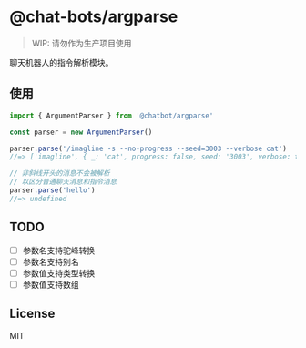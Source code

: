 # @chat-bots/argparse

> WIP: 请勿作为生产项目使用

聊天机器人的指令解析模块。

## 使用

```ts
import { ArgumentParser } from '@chatbot/argparse'

const parser = new ArgumentParser()

parser.parse('/imagline -s --no-progress --seed=3003 --verbose cat')
//=> ['imagline', { _: 'cat', progress: false, seed: '3003', verbose: true, s: true }]

// 非斜线开头的消息不会被解析
// 以区分普通聊天消息和指令消息
parser.parse('hello')
//=> undefined
```

## TODO

- [ ] 参数名支持驼峰转换
- [ ] 参数名支持别名
- [ ] 参数值支持类型转换
- [ ] 参数值支持数组

## License

MIT
